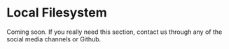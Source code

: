 # Local Filesystem

Coming soon. If you really need this section, contact us through any of the social media channels or Github.


